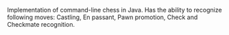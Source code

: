 Implementation of command-line chess in Java.
Has the ability to recognize following moves: Castling, En passant, Pawn promotion, Check and Checkmate recognition.
